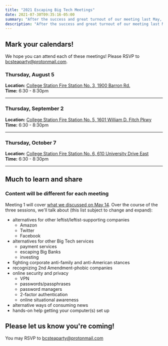 ```yaml
---
title: "2021 Escaping Big Tech Meetings"
date: 2021-07-30T09:35:16-05:00
summary: "After the success and great turnout of our meeting last May, we're dedicating three separate meetings to the topic of Escaping Big Tech"
description: "After the success and great turnout of our meeting last May, we're dedicating three separate meetings to the topic of Escaping Big Tech"
---
```


## Mark your calendars! 

We hope you can attend each of these meetings! Please RSVP to [bcsteaparty@protonmail.com](mailto:bcsteaparty@protonmail.com).

### <span class="hilite">Thursday, August 5</span>    

**Location:** [College Station Fire Station No. 3, 1900 Barron Rd.](https://cstx.gov/departments___city_hall/fire/fire_stations___facilities)  
**Time:** 6:30 - 8:30pm   

<hr style="margin-block-start: 0.25em;margin-block-end: 0.25em;">

### <span class="hilite">Thursday, September 2</span>   

**Location:** [College Station Fire Station No. 5, 1601 William D. Fitch Pkwy](https://cstx.gov/departments___city_hall/fire/fire_stations___facilities)  
**Time:** 6:30 - 8:30pm 
 
<hr style="margin-block-start: 0.25em;margin-block-end: 0.25em;">

### <span class="hilite">Thursday, October 7</span>    

**Location:** [College Station Fire Station No. 6, 610 University Drive East](https://cstx.gov/departments___city_hall/fire/fire_stations___facilities)  
**Time:** 6:30 - 8:30pm 

<hr style="margin-block-start: 0.25em;margin-block-end: 0.25em;">

## Much to learn and share

### Content will be different for each meeting

Meeting 1 will cover [what we discussed on May 14](https://www.bcsteaparty.com/post/2021-may-big-tech/). Over the course of the three sessions, we'll talk about (this list subject to change and expand):

- alternatives for other leftist/leftist-supporting companies
    - Amazon
    - Twitter
    - Facebook
- alternatives for other Big Tech services
    - payment services
    - escaping Big Banks
    - investing
- fighting corporate anti-family and anti-American stances
- recognizing 2nd Amendment-phobic companies
- online security and privacy 
    - VPN
    - passwords/passphrases
    - password managers
    - 2-factor authentication
    - online situational awareness
- alternative ways of consuming news
- hands-on help getting your computer(s) set up

## Please let us know you're coming! 

You may RSVP to [bcsteaparty@protonmail.com](mailto:bcsteaparty@protonmail.com)  
